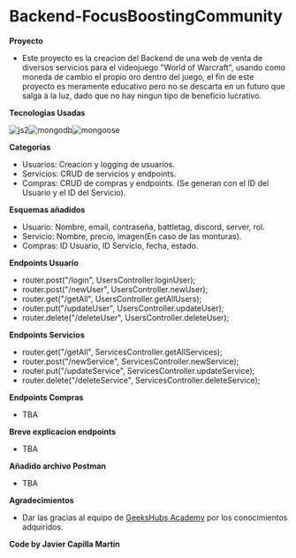 # Backend-FocusBoostingCommunity
**Proyecto**
- Este proyecto es la creacion del Backend de una web de venta de diversos servicios para el videojuego "World of Warcraft", usando como moneda de cambio el propio oro dentro del juego, el fin de este proyecto es meramente educativo pero no se descarta en un futuro que salga a la luz, dado que no hay ningun tipo de beneficio lucrativo.

**Tecnologias Usadas**

![js2](https://user-images.githubusercontent.com/114490860/222938291-1e87d5ea-71aa-4545-9ad6-496f25ecae48.png)![mongodb](https://user-images.githubusercontent.com/114490860/222938180-670123f9-e7b5-444d-a768-3b99d10df020.png)![mongoose](https://user-images.githubusercontent.com/114490860/222938190-5aa3f244-5fd4-4dbb-b0fd-9ba1d1ee7e64.png)

**Categorias**
- Usuarios: Creacion y logging de usuarios.
- Servicios: CRUD de servicios y endpoints.
- Compras: CRUD de compras y endpoints. (Se generan con el ID del Usuario y el ID del Servicio).

**Esquemas añadidos**
- Usuario: Nombre, email, contraseña, battletag, discord, server, rol.
- Servicio: Nombre, precio, imagen(En caso de las monturas).
- Compras: ID Usuario, ID Servicio, fecha, estado.

**Endpoints Usuario**
- router.post("/login", UsersController.loginUser);
- router.post("/newUser", UsersController.newUser);
- router.get("/getAll", UsersController.getAllUsers);
- router.put("/updateUser", UsersController.updateUser);
- router.delete("/deleteUser", UsersController.deleteUser);

**Endpoints Servicios**
- router.get("/getAll", ServicesController.getAllServices);
- router.post("/newService", ServicesController.newService);
- router.put("/updateService", ServicesController.updateService);
- router.delete("/deleteService", ServicesController.deleteService);

**Endpoints Compras**
- TBA

**Breve explicacion endpoints**
- TBA

**Añadido archivo Postman**
- TBA

**Agradecimientos**
- Dar las gracias al equipo de <a href="https://geekshubsacademy.com/">GeeksHubs Academy</a> por los conocimientos adquiridos.

**Code by Javier Capilla Martin**
